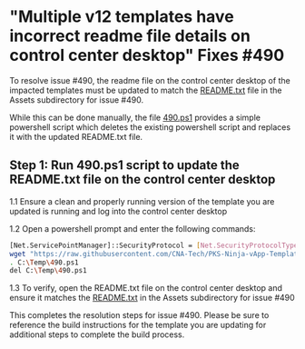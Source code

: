 # "Multiple v12 templates have incorrect readme file details on control center desktop" Fixes #490

To resolve issue #490, the readme file on the control center desktop of the impacted templates must be updated to match the [README.txt](./Assets/README.txt) file in the Assets subdirectory for issue #490.

While this can be done manually, the file [490.ps1](./490.ps1) provides a simple powershell script which deletes the existing powershell script and replaces it with the updated README.txt file. 

## Step 1: Run 490.ps1 script to update the README.txt file on the control center desktop

1.1 Ensure a clean and properly running version of the template you are updated is running and log into the control center desktop

1.2 Open a powershell prompt and enter the following commands:

```bash
[Net.ServicePointManager]::SecurityProtocol = [Net.SecurityProtocolType]::Tls12
wget "https://raw.githubusercontent.com/CNA-Tech/PKS-Ninja-vApp-Templates/master/v12/Milestones/6425/Patches/490/490.ps1" -outfile "C:\Temp\490.ps1"
. C:\Temp\490.ps1
del C:\Temp\490.ps1
```

1.3 To verify, open the README.txt file on the control center desktop and ensure it matches the [README.txt](./Assets/README.txt) in the Assets subdirectory for issue #490

This completes the resolution steps for issue #490. Please be sure to reference the build instructions for the template you are updating for additional steps to complete the build process.